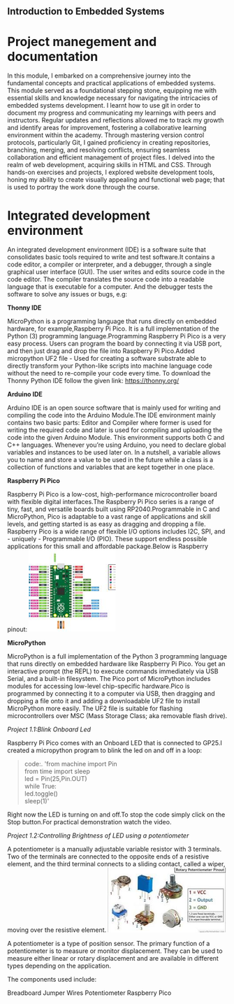 ## Introduction to Embedded Systems ##
# Project manegement and documentation
In this module, I embarked on a comprehensive journey into the fundamental concepts and practical applications of embedded systems. This module served as a foundational stepping stone, equipping me with essential skills and knowledge necessary for navigating the intricacies of embedded systems development.
I learnt how to use git in order to document my progress and communicating my learnings with peers and instructors. Regular updates and reflections allowed me to track my growth and identify areas for improvement, fostering a collaborative learning environment within the academy. Through mastering version control protocols, particularly Git, I gained proficiency in creating repositories, branching, merging, and resolving conflicts, ensuring seamless collaboration and efficient management of project files.
 I delved into the realm of web development, acquiring skills in HTML and CSS. Through hands-on exercises and projects, I explored website development tools, honing my ability to create visually appealing and functional web page; that is used to portray the work done through the course.
 # Integrated development environment #
An integrated development environment (IDE) is a software suite that consolidates basic tools required to write and test software.It contains a code editor, a compiler or interpreter, and a debugger,
through a single graphical user interface (GUI). The user writes and edits source code in the code editor. The compiler translates the source code into a readable language that is executable for a computer.
And the debugger tests the software to solve any issues or bugs, e.g:

**Thonny IDE**

MicroPython is a programming language that runs directly on embedded hardware, for example,Raspberry Pi Pico. It is a full implementation of the Python (3) programming language.Programming Raspberry Pi Pico is a very easy process.
Users can program the board by connecting it via USB port, and then just drag and drop the file into Raspberry Pi Pico.Added micropython UF2 file - Used for creating a software substrate able to directly transform your Python-like scripts
into machine language code without the need to re-compile your code every time.
To download the Thonny Python IDE follow the given link: https://thonny.org/

**Arduino IDE**

Arduino IDE is an open source software that is mainly used for writing and compiling the code into the Arduino Module.The IDE environment mainly contains two basic parts: Editor and Compiler where former is used for writing the required code
and later is used for compiling and uploading the code into the given Arduino Module.
This environment supports both C and C++ languages. Whenever you’re using Arduino, you need to declare global variables and instances to be used later on. In a nutshell, a variable allows you to name and store a value to be used in the future
while a class is a collection of functions and variables that are kept together in one place.

**Raspberry Pi Pico**

Raspberry Pi Pico is a low-cost, high-performance microcontroller board with flexible digital interfaces.The Raspberry Pi Pico series is a range of tiny, fast, and versatile boards built using RP2040.Programmable in C and MicroPython,
Pico is adaptable to a vast range of applications and skill levels, and getting started is as easy as dragging and dropping a file. Raspberry Pico is a wide range of flexible I/O options includes I2C, SPI, and - uniquely - Programmable I/O (PIO).
These support endless possible applications for this small and affordable package.Below is Raspberry pinout:
![pico-pinout](/MODULE%201/Pico-pinout.jpg)


**MicroPython**

MicroPython is a full implementation of the Python 3 programming language that runs directly on embedded hardware like Raspberry Pi Pico. You get an interactive prompt (the REPL) to execute commands immediately via USB Serial, and a built-in filesystem.
The Pico port of MicroPython includes modules for accessing low-level chip-specific hardware.Pico is programmed by connecting it to a computer via USB, then dragging and dropping a file onto it and adding a downloadable UF2 file to install MicroPython more easily.
The UF2 file is suitable for flashing microcontrollers over MSC (Mass Storage Class; aka removable flash drive).

*Project 1.1:Blink Onboard Led*

Raspberry Pi Pico comes with an Onboard LED that is connected to GP25.I created a micropython program to blink the led on and off in a loop:
>code:.
'from machine import Pin   
 from time import sleep    
 led = Pin(25,Pin.OUT)   
 while True:   
 led.toggle()    
 sleep(1)'

Right now the LED is turning on and off.To stop the code simply click on the Stop button.For practical demonstration watch the video.

*Project 1.2:Controlling Brightness of LED using a potentiometer*

A potentiometer is a manually adjustable variable resistor with 3 terminals. Two of the terminals are connected to the opposite ends of a resistive element, and the third terminal connects to a sliding contact,
called a wiper, moving over the resistive element.
![rotary potentiometer p/o](/MODULE%201/Rot.pot-pinout.jpg)

A potentiometer is a type of position sensor. The primary function of a potentiometer is to measure or monitor displacement. They can be used to measure either linear or rotary displacement and are available in different types depending on the application.

The components used include:

Breadboard
Jumper Wires
Potentiometer
Raspberry Pico
